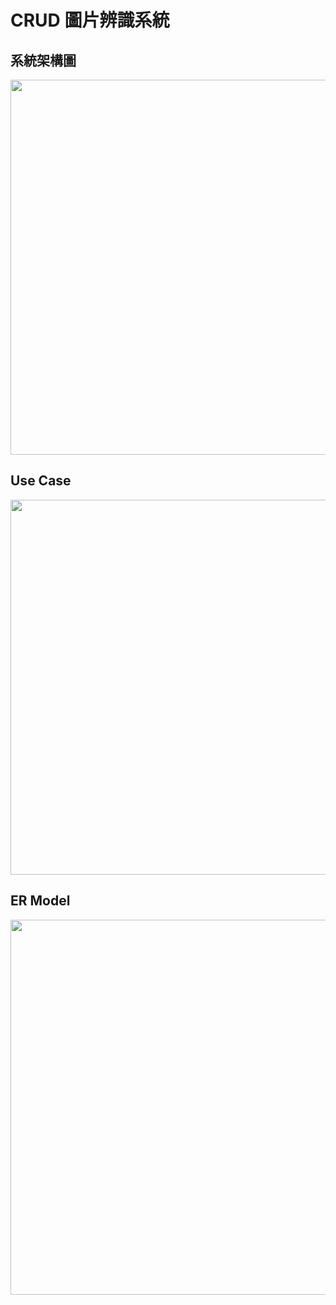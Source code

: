 # CRUD 圖片辨識系統
## 系統架構圖
  <img src="https://hackmd.io/_uploads/SJHyVnlQyl.png" width="600px"/>

## Use Case
  <img src="https://hackmd.io/_uploads/HkHhvHb7Jg.png" width="600px"/>

## ER Model
  <img src="https://hackmd.io/_uploads/rkkxEhe71x.png" width="600px"/>